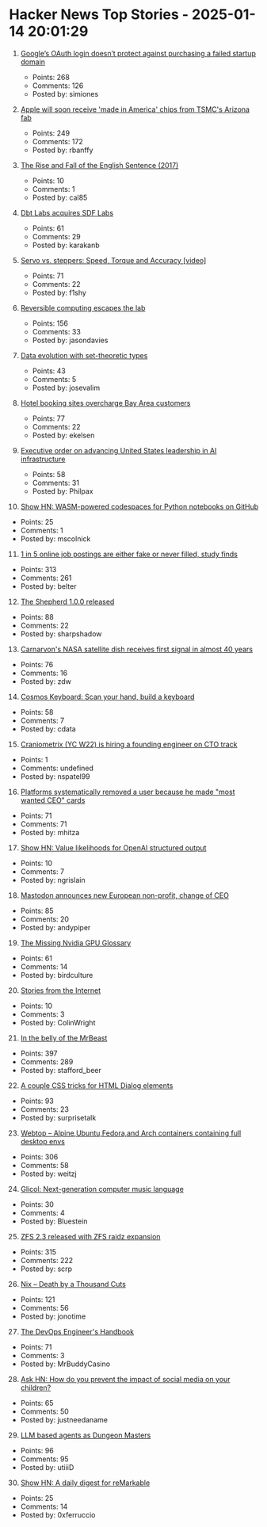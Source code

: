# Hacker News Top Stories - 2025-01-14 20:01:29

1. [Google’s OAuth login doesn’t protect against purchasing a failed startup domain](https://trufflesecurity.com/blog/millions-at-risk-due-to-google-s-oauth-flaw)
   - Points: 268
   - Comments: 126
   - Posted by: simiones

2. [Apple will soon receive 'made in America' chips from TSMC's Arizona fab](https://www.tomshardware.com/tech-industry/apple-will-soon-receive-made-in-america-chips-from-tsmcs-arizona-fab-company-in-final-stages-of-quality-verification)
   - Points: 249
   - Comments: 172
   - Posted by: rbanffy

3. [The Rise and Fall of the English Sentence (2017)](https://nautil.us/the-rise-and-fall-of-the-english-sentence-236880/)
   - Points: 10
   - Comments: 1
   - Posted by: cal85

4. [Dbt Labs acquires SDF Labs](https://www.getdbt.com/blog/dbt-labs-acquires-sdf-labs)
   - Points: 61
   - Comments: 29
   - Posted by: karakanb

5. [Servo vs. steppers: Speed, Torque and Accuracy [video]](https://www.youtube.com/watch?v=H-nO1F-AO9I)
   - Points: 71
   - Comments: 22
   - Posted by: f1shy

6. [Reversible computing escapes the lab](https://spectrum.ieee.org/reversible-computing)
   - Points: 156
   - Comments: 33
   - Posted by: jasondavies

7. [Data evolution with set-theoretic types](https://dashbit.co/blog/data-evolution-with-set-theoretic-types)
   - Points: 43
   - Comments: 5
   - Posted by: josevalim

8. [Hotel booking sites overcharge Bay Area customers](https://www.sfgate.com/travel/article/hotel-booking-sites-overcharge-bay-area-travelers-20025145.php)
   - Points: 77
   - Comments: 22
   - Posted by: ekelsen

9. [Executive order on advancing United States leadership in AI infrastructure](https://www.whitehouse.gov/briefing-room/presidential-actions/2025/01/14/executive-order-on-advancing-united-states-leadership-in-artificial-intelligence-infrastructure/)
   - Points: 58
   - Comments: 31
   - Posted by: Philpax

10. [Show HN: WASM-powered codespaces for Python notebooks on GitHub](https://docs.marimo.io/guides/publishing/playground/#open-notebooks-hosted-on-github)
   - Points: 25
   - Comments: 1
   - Posted by: mscolnick

11. [1 in 5 online job postings are either fake or never filled, study finds](https://gizmodo.com/1-in-5-online-job-postings-are-either-fake-or-never-filled-study-finds-2000549706)
   - Points: 313
   - Comments: 261
   - Posted by: belter

12. [The Shepherd 1.0.0 released](https://guix.gnu.org/en/blog/2024/the-shepherd-1.0.0-released/)
   - Points: 88
   - Comments: 22
   - Posted by: sharpshadow

13. [Carnarvon's NASA satellite dish receives first signal in almost 40 years](https://www.abc.net.au/news/2024-12-03/carnarvon-nasa-dish-receives-signal-repairs/104672866)
   - Points: 76
   - Comments: 16
   - Posted by: zdw

14. [Cosmos Keyboard: Scan your hand, build a keyboard](https://ryanis.cool/cosmos/)
   - Points: 58
   - Comments: 7
   - Posted by: cdata

15. [Craniometrix (YC W22) is hiring a founding engineer on CTO track](https://www.ycombinator.com/companies/craniometrix/jobs/5Ucqf0Q-founding-full-stack-engineer-cto-track)
   - Points: 1
   - Comments: undefined
   - Posted by: nspatel99

16. [Platforms systematically removed a user because he made "most wanted CEO" cards](https://www.eff.org/deeplinks/2025/01/platforms-systematically-removed-user-because-he-made-most-wanted-ceo-playing)
   - Points: 71
   - Comments: 71
   - Posted by: mhitza

17. [Show HN: Value likelihoods for OpenAI structured output](https://arena-ai.github.io/structured-logprobs/)
   - Points: 10
   - Comments: 7
   - Posted by: ngrislain

18. [Mastodon announces new European non-profit, change of CEO](https://blog.joinmastodon.org/2025/01/the-people-should-own-the-town-square/)
   - Points: 85
   - Comments: 20
   - Posted by: andypiper

19. [The Missing Nvidia GPU Glossary](https://modal.com/gpu-glossary/readme)
   - Points: 61
   - Comments: 14
   - Posted by: birdculture

20. [Stories from the Internet](https://dbrgn.ch/stories-from-the-internet.html)
   - Points: 10
   - Comments: 3
   - Posted by: ColinWright

21. [In the belly of the MrBeast](https://kevinmunger.substack.com/p/in-the-belly-of-the-mrbeast)
   - Points: 397
   - Comments: 289
   - Posted by: stafford_beer

22. [A couple CSS tricks for HTML Dialog elements](https://cassidoo.co/post/css-for-dialogs/)
   - Points: 93
   - Comments: 23
   - Posted by: surprisetalk

23. [Webtop – Alpine,Ubuntu,Fedora,and Arch containers containing full desktop envs](https://docs.linuxserver.io/images/docker-webtop/)
   - Points: 306
   - Comments: 58
   - Posted by: weitzj

24. [Glicol: Next-generation computer music language](https://glicol.org/)
   - Points: 30
   - Comments: 4
   - Posted by: Bluestein

25. [ZFS 2.3 released with ZFS raidz expansion](https://github.com/openzfs/zfs/releases/tag/zfs-2.3.0)
   - Points: 315
   - Comments: 222
   - Posted by: scrp

26. [Nix – Death by a Thousand Cuts](https://www.dgt.is/blog/2025-01-10-nix-death-by-a-thousand-cuts/)
   - Points: 121
   - Comments: 56
   - Posted by: jonotime

27. [The DevOps Engineer's Handbook](https://octopus.com/devops/)
   - Points: 71
   - Comments: 3
   - Posted by: MrBuddyCasino

28. [Ask HN: How do you prevent the impact of social media on your children?](undefined)
   - Points: 65
   - Comments: 50
   - Posted by: justneedaname

29. [LLM based agents as Dungeon Masters](https://studenttheses.uu.nl/bitstream/handle/20.500.12932/47209/Thesis_Final.pdf?sequence=1&isAllowed=y)
   - Points: 96
   - Comments: 95
   - Posted by: utiiiD

30. [Show HN: A daily digest for reMarkable](https://digest.ferrucc.io/)
   - Points: 25
   - Comments: 14
   - Posted by: 0xferruccio

